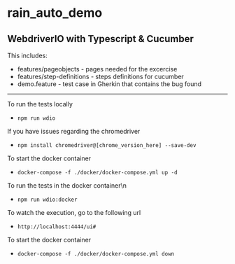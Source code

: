 # rain_auto_demo
WebdriverIO with Typescript &amp; Cucumber
---------------------------------------------------------------

This includes:
* features/pageobjects - pages needed for the excercise
* features/step-definitions - steps definitions for cucumber
* demo.feature - test case in Gherkin that contains the bug found

---------------------------------------------------------------
To run the tests locally
* `npm run wdio`

If you have issues regarding the chromedriver
* `npm install chromedriver@[chrome_version_here] --save-dev`

To start the docker container
* `docker-compose -f ./docker/docker-compose.yml up -d`

To run the tests in the docker container\n
* `npm run wdio:docker`

To watch the execution, go to the following url
* `http://localhost:4444/ui#`

To start the docker container
* `docker-compose -f ./docker/docker-compose.yml down`
